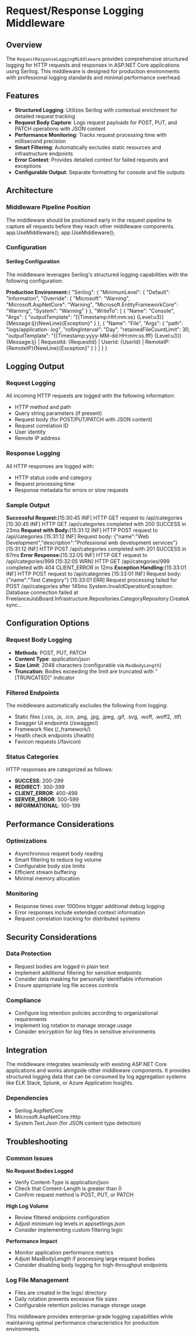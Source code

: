 # Request/Response Logging Middleware

## Overview

The `RequestResponseLoggingMiddleware` provides comprehensive structured logging for HTTP requests and responses in ASP.NET Core applications using Serilog. This middleware is designed for production environments with professional logging standards and minimal performance overhead.

## Features

- **Structured Logging**: Utilizes Serilog with contextual enrichment for detailed request tracking
- **Request Body Capture**: Logs request payloads for POST, PUT, and PATCH operations with JSON content
- **Performance Monitoring**: Tracks request processing time with millisecond precision
- **Smart Filtering**: Automatically excludes static resources and infrastructure endpoints
- **Error Context**: Provides detailed context for failed requests and exceptions
- **Configurable Output**: Separate formatting for console and file outputs

## Architecture

### Middleware Pipeline Position
The middleware should be positioned early in the request pipeline to capture all requests before they reach other middleware components.
app.UseMiddleware<RequestResponseLoggingMiddleware>();
app.UseMiddleware<ErrorHandlingMiddleware>();
### Configuration

#### Serilog Configuration
The middleware leverages Serilog's structured logging capabilities with the following configuration:

**Production Environment:**{
  "Serilog": {
    "MinimumLevel": {
      "Default": "Information",
      "Override": {
        "Microsoft": "Warning",
        "Microsoft.AspNetCore": "Warning",
        "Microsoft.EntityFrameworkCore": "Warning",
        "System": "Warning"
      }
    },
    "WriteTo": [
      {
        "Name": "Console",
        "Args": {
          "outputTemplate": "[{Timestamp:HH:mm:ss} {Level:u3}] {Message:lj}{NewLine}{Exception}"
        }
      },
      {
        "Name": "File",
        "Args": {
          "path": "logs/application-.log",
          "rollingInterval": "Day",
          "retainedFileCountLimit": 30,
          "outputTemplate": "[{Timestamp:yyyy-MM-dd HH:mm:ss.fff} {Level:u3}] {Message:lj} | RequestId: {RequestId} | UserId: {UserId} | RemoteIP: {RemoteIP}{NewLine}{Exception}"
        }
      }
    ]
  }
}
## Logging Output

### Request Logging
All incoming HTTP requests are logged with the following information:
- HTTP method and path
- Query string parameters (if present)
- Request body (for POST/PUT/PATCH with JSON content)
- Request correlation ID
- User identity
- Remote IP address

### Response Logging
All HTTP responses are logged with:
- HTTP status code and category
- Request processing time
- Response metadata for errors or slow requests

### Sample Output

**Successful Request:**[15:30:45 INF] HTTP GET request to /api/categories
[15:30:45 INF] HTTP GET /api/categories completed with 200 SUCCESS in 23ms
**Request with Body:**[15:31:12 INF] HTTP POST request to /api/categories
[15:31:12 INF] Request body: {"name":"Web Development","description":"Professional web development services"}
[15:31:12 INF] HTTP POST /api/categories completed with 201 SUCCESS in 67ms
**Error Response:**[15:32:05 INF] HTTP GET request to /api/categories/999
[15:32:05 WRN] HTTP GET /api/categories/999 completed with 404 CLIENT_ERROR in 12ms
**Exception Handling:**[15:33:01 INF] HTTP POST request to /api/categories
[15:33:01 INF] Request body: {"name":"Test Category"}
[15:33:01 ERR] Request processing failed for POST /api/categories after 145ms
System.InvalidOperationException: Database connection failed
   at FreelanceJobBoard.Infrastructure.Repositories.CategoryRepository.CreateAsync...
## Configuration Options

### Request Body Logging
- **Methods**: POST, PUT, PATCH
- **Content Type**: application/json
- **Size Limit**: 2048 characters (configurable via `MaxBodyLength`)
- **Truncation**: Bodies exceeding the limit are truncated with "[TRUNCATED]" indicator

### Filtered Endpoints
The middleware automatically excludes the following from logging:
- Static files (.css, .js, .ico, .png, .jpg, .jpeg, .gif, .svg, .woff, .woff2, .ttf)
- Swagger UI endpoints (/swagger/)
- Framework files (/_framework/)
- Health check endpoints (/health)
- Favicon requests (/favicon)

### Status Categories
HTTP responses are categorized as follows:
- **SUCCESS**: 200-299
- **REDIRECT**: 300-399
- **CLIENT_ERROR**: 400-499
- **SERVER_ERROR**: 500-599
- **INFORMATIONAL**: 100-199

## Performance Considerations

### Optimizations
- Asynchronous request body reading
- Smart filtering to reduce log volume
- Configurable body size limits
- Efficient stream buffering
- Minimal memory allocation

### Monitoring
- Response times over 1000ms trigger additional debug logging
- Error responses include extended context information
- Request correlation tracking for distributed systems

## Security Considerations

### Data Protection
- Request bodies are logged in plain text
- Implement additional filtering for sensitive endpoints
- Consider data masking for personally identifiable information
- Ensure appropriate log file access controls

### Compliance
- Configure log retention policies according to organizational requirements
- Implement log rotation to manage storage usage
- Consider encryption for log files in sensitive environments

## Integration

The middleware integrates seamlessly with existing ASP.NET Core applications and works alongside other middleware components. It provides structured logging data that can be consumed by log aggregation systems like ELK Stack, Splunk, or Azure Application Insights.

### Dependencies
- Serilog.AspNetCore
- Microsoft.AspNetCore.Http
- System.Text.Json (for JSON content type detection)

## Troubleshooting

### Common Issues

**No Request Bodies Logged**
- Verify Content-Type is application/json
- Check that Content-Length is greater than 0
- Confirm request method is POST, PUT, or PATCH

**High Log Volume**
- Review filtered endpoints configuration
- Adjust minimum log levels in appsettings.json
- Consider implementing custom filtering logic

**Performance Impact**
- Monitor application performance metrics
- Adjust MaxBodyLength if processing large request bodies
- Consider disabling body logging for high-throughput endpoints

### Log File Management
- Files are created in the logs/ directory
- Daily rotation prevents excessive file sizes
- Configurable retention policies manage storage usage

This middleware provides enterprise-grade logging capabilities while maintaining optimal performance characteristics for production environments.